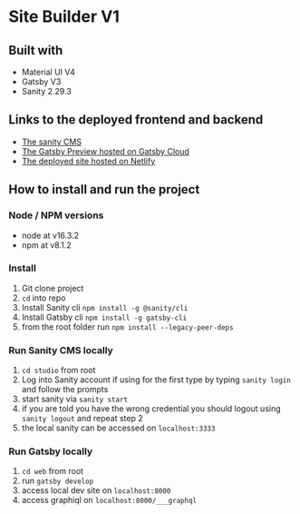 # Site Builder V1
## Built with
* Material UI V4
* Gatsby V3
* Sanity 2.29.3
## Links to the deployed frontend and backend
* [The sanity CMS](https://sitebuilderv1.sanity.studio/)
* [The Gatsby Preview hosted on Gatsby Cloud](https://sitebuilderv1.sanity.studio/)
* [The deployed site hosted on Netlify](https://www.thecitypainters.com/)
## How to install and run the project
### Node / NPM versions
* node at v16.3.2
* npm at v8.1.2
### Install
1. Git clone project
2. `cd` into repo
3. Install Sanity cli `npm install -g @sanity/cli`
4. Install Gatsby cli `npm install -g gatsby-cli`
5. from the root folder run `npm install --legacy-peer-deps`
### Run Sanity CMS locally
1. `cd studio` from root
2. Log into Sanity account if using for the first type by typing `sanity login` and follow the prompts
3. start sanity via `sanity start`
4. if you are told you have the wrong credential you should logout using `sanity logout` and repeat step 2
5. the local sanity can be accessed on `localhost:3333`
### Run Gatsby locally
1. `cd web` from root
2. run `gatsby develop`
3. access local dev site on `localhost:8000`
4. access graphiql on `localhost:8000/___graphql`
